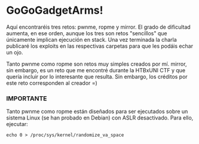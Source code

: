 # GoGoGadgetArms!
Aquí encontraréis tres retos: pwnme, ropme y mirror. El grado de dificultad aumenta, en ese orden, aunque los tres son retos "sencillos" que únicamente implican ejecución en stack.
Una vez terminada la charla publicaré los exploits en las respectivas carpetas para que les podáis echar un ojo.

Tanto pwnme como ropme son retos muy simples creados por mí. mirror, sin embargo, es un reto que me encontré durante la HTBxUNI CTF
 y que quería incluir por lo interesante que resulta. Sin embargo, los créditos por este reto corresponden al creador =)

### IMPORTANTE
Tanto pwnme como ropme están diseñados para ser ejecutados sobre un sistema Linux (se han probado en Debian) con ASLR desactivado. Para ello, ejecutar:
```
echo 0 > /proc/sys/kernel/randomize_va_space
```
